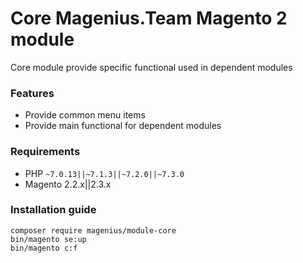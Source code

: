 # Core Magenius.Team Magento 2 module

Core module provide specific functional used in dependent modules

### Features

- Provide common menu items
- Provide main functional for dependent modules

### Requirements

- PHP `~7.0.13||~7.1.3||~7.2.0||~7.3.0`
- Magento 2.2.x||2.3.x

### Installation guide

```shell script
composer require magenius/module-core
bin/magento se:up
bin/magento c:f
```
